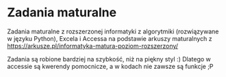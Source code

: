 # Zadania maturalne
Zadania maturalne z rozszerzonej informatyki z algorytmiki (rozwiązywane w języku Python), Excela i Accessa na podstawie arkuszy maturalnych z https://arkusze.pl/informatyka-matura-poziom-rozszerzony/

Zadania są robione bardziej na szybkość, niż na piękny styl :) Dlatego w accessie są kwerendy pomocnicze, a w kodach nie zawsze są funkcje ;P
